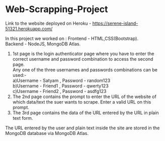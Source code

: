 # Web-Scrapping-Project
Link to the website deployed on Heroku - https://serene-island-51321.herokuapp.com/

In this project we worked on :
  Frontend - HTML,CSS(Bootstrap).<br />
  Backend - NodeJS, MongoDB Atlas.

1) 1st page is the login authenticator page where you have to enter the correct username and password combination to access the second page.<br />
   Any one of the three usernames and passwords combinations can be used:-<br />
        a)Username - Satyam , Password - random123<br />
        b)Username - Friend1 , Password - qwerty123<br />
        c)Username - Friend2 , Password - asdfg123<br />
2) The 2nd page contains the prompt to enter the URL of the website of which data/text the suer wants to scrape. Enter a valid URL on this prompt.<br />
3) The 3rd page contains the data of the URL entered by the URL in plain text form.<br />

The URL entered by the user and plain text inside the site are stored in the MongoDB database via MongoDB Atlas.
